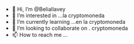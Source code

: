 - 👋 Hi, I’m @Beliallavey
- 👀 I’m interested in ...la cryptomoneda
- 🌱 I’m currently learning ...en la cryptomoneda
- 💞️ I’m looking to collaborate on . cryptomoneda
- 📫 How to reach me ...

<!---
Beliallavey/Beliallavey is a ✨ special ✨ repository because its `README.md` (this file) appears on your GitHub profile.
You can click the Preview link to take a look at your changes.
--->

